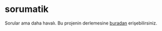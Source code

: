 # sorumatik
Sorular ama daha havalı.
Bu projenin derlemesine [buradan](https://lim10dev.itch.io/sorumatik) erişebilirsiniz.
